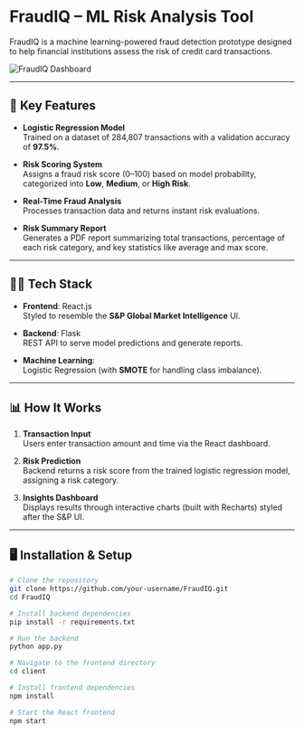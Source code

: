 # **FraudIQ – ML Risk Analysis Tool**

FraudIQ is a machine learning-powered fraud detection prototype designed to help financial institutions assess the risk of credit card transactions.

![FraudIQ Dashboard](https://github.com/user-attachments/assets/53ddb62e-ad69-4334-8db1-4c7dbbdc63ac)

---

## 🚀 **Key Features**

- **Logistic Regression Model**  
  Trained on a dataset of 284,807 transactions with a validation accuracy of **97.5%**.

- **Risk Scoring System**  
  Assigns a fraud risk score (0–100) based on model probability, categorized into **Low**, **Medium**, or **High Risk**.

- **Real-Time Fraud Analysis**  
  Processes transaction data and returns instant risk evaluations.

- **Risk Summary Report**  
  Generates a PDF report summarizing total transactions, percentage of each risk category, and key statistics like average and max score.

---

## 🧑‍💻 **Tech Stack**

- **Frontend**: React.js  
  Styled to resemble the **S&P Global Market Intelligence** UI.

- **Backend**: Flask  
  REST API to serve model predictions and generate reports.

- **Machine Learning**:  
  Logistic Regression (with **SMOTE** for handling class imbalance).

---

## 📊 **How It Works**

1. **Transaction Input**  
   Users enter transaction amount and time via the React dashboard.

2. **Risk Prediction**  
   Backend returns a risk score from the trained logistic regression model, assigning a risk category.

3. **Insights Dashboard**  
   Displays results through interactive charts (built with Recharts) styled after the S&P UI.

---

## 🖥️ **Installation & Setup**

```bash
# Clone the repository
git clone https://github.com/your-username/FraudIQ.git
cd FraudIQ

# Install backend dependencies
pip install -r requirements.txt

# Run the backend
python app.py

# Navigate to the frontend directory
cd client

# Install frontend dependencies
npm install

# Start the React frontend
npm start
